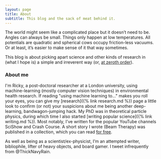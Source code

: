 ```yaml
---
layout: page
title: About
subtitle: This blog and the sack of meat behind it.
---
```


The world might seem like a complicated place but it doesn’t need to be. Angles can always be small. Things only happen at low temperatures. All potentials are quadratic and spherical cows occupy friction-less vacuums. Or at least, it’s easier to make sense of it that way sometimes.

This blog is about picking apart science and other kinds of research in (what I hope is) a simple and irreverent way (or, [at zeroth order](https://en.wikipedia.org/wiki/Order_of_approximation#Zeroth-order)).

### About me

I'm Ricky, a post-doctoral researcher at a London university, using machine-learning (mostly computer vision techniques) in environmental health research. If reading "using machine learning to..." makes you roll your eyes, you can give my [research]({% link research.md %}) page a little look to confirm (or not) your suspicions about me being another deep-learning, bandwagon-jumping hack. My PhD was in theoretical particle physics, during which time I also started [writing popular science]({% link writing.md %}). Most notably, I've written for the popular YouTube channels SciShow and Crash Course. A short story I wrote (Beam Therapy) was published in a collection, which you can read [for free](https://shorts.quantumlah.org/the-book).

As well as being as a scientist/ex-physicist, I’m an attempted writer, bibliophile, lifter of heavy objects, and board gamer. I tweet infrequently from @ThickNavyRain.
